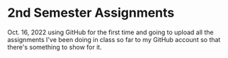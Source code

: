# 2nd Semester Assignments

Oct. 16, 2022 using GitHub for the first time and going to upload all the assignments I've been doing in class so far to my GitHub account so that there's something to show for it.
